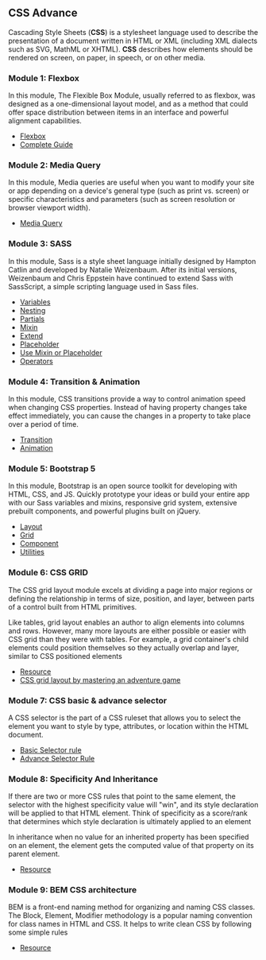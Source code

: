 ## CSS Advance
Cascading Style Sheets (**CSS**) is a stylesheet language used to describe the presentation of a document written in HTML or XML (including XML dialects such as SVG, MathML or XHTML). **CSS** describes how elements should be rendered on screen, on paper, in speech, or on other media.

### Module 1: Flexbox
In this module, The Flexible Box Module, usually referred to as flexbox, was designed as a one-dimensional layout model, and as a method that could offer space distribution between items in an interface and powerful alignment capabilities.
- [Flexbox](https://www.w3schools.com/css/css3_flexbox.asp)
- [Complete Guide](https://css-tricks.com/snippets/css/a-guide-to-flexbox/)

### Module 2: Media Query
In this module, Media queries are useful when you want to modify your site or app depending on a device's general type (such as print vs. screen) or specific characteristics and parameters (such as screen resolution or browser viewport width).
- [Media Query](https://www.w3schools.com/css/css3_mediaqueries_ex.asp)

### Module 3: SASS
In this module, Sass is a style sheet language initially designed by Hampton Catlin and developed by Natalie Weizenbaum. After its initial versions, Weizenbaum and Chris Eppstein have continued to extend Sass with SassScript, a simple scripting language used in Sass files.
- [Variables](https://sass-lang.com/documentation/variables)
- [Nesting](https://sass-lang.com/documentation/style-rules/declarations#nesting)
- [Partials](https://sass-lang.com/documentation/at-rules/import)
- [Mixin](https://sass-lang.com/documentation/at-rules/mixin)
- [Extend](https://sass-lang.com/documentation/at-rules/extend)
- [Placeholder](https://sass-lang.com/documentation/style-rules/placeholder-selectors/)
- [Use Mixin or Placeholder](https://www.sitepoint.com/sass-mixin-placeholder/)
- [Operators](https://sass-lang.com/documentation/operators)

### Module 4: Transition & Animation
In this module, CSS transitions provide a way to control animation speed when changing CSS properties. Instead of having property changes take effect immediately, you can cause the changes in a property to take place over a period of time.
- [Transition](https://www.w3schools.com/css/css3_transitions.asp)
- [Animation](https://www.w3schools.com/css/css3_animations.asp)

### Module 5: Bootstrap 5
In this module, Bootstrap is an open source toolkit for developing with HTML, CSS, and JS. Quickly prototype your ideas or build your entire app with our Sass variables and mixins, responsive grid system, extensive prebuilt components, and powerful plugins built on jQuery.
- [Layout](https://getbootstrap.com/docs/4.0/layout/overview/)
- [Grid](https://getbootstrap.com/docs/4.0/layout/grid/)
- [Component](https://getbootstrap.com/docs/4.0/components/alerts/)
- [Utilities](https://getbootstrap.com/docs/4.0/utilities/borders/)

### Module 6: CSS GRID
The CSS grid layout module excels at dividing a page into major regions or defining the relationship in terms of size, position, and layer, between parts of a control built from HTML primitives.

Like tables, grid layout enables an author to align elements into columns and rows. However, many more layouts are either possible or easier with CSS grid than they were with tables. For example, a grid container's child elements could position themselves so they actually overlap and layer, similar to CSS positioned elements
- [Resource](https://css-tricks.com/snippets/css/complete-guide-grid/)
- [CSS grid layout by mastering an adventure game](https://www.gridcritters.com/)

### Module 7: CSS basic & advance selector
A CSS selector is the part of a CSS ruleset that allows you to select the element you want to style by type, attributes, or location within the HTML document.

- [Basic Selector rule](https://www.sitepoint.com/css-selectors/)
- [Advance Selector Rule](https://www.smashingmagazine.com/2009/08/taming-advanced-css-selectors/)

### Module 8: Specificity And Inheritance
If there are two or more CSS rules that point to the same element, the selector with the highest specificity value will "win", and its style declaration will be applied to that HTML element.
Think of specificity as a score/rank that determines which style declaration is ultimately applied to an element

In inheritance when no value for an inherited property has been specified on an element, the element gets the computed value of that property on its parent element.

- [Resource](https://www.smashingmagazine.com/2010/04/css-specificity-and-inheritance/)

### Module 9: BEM CSS architecture
BEM is a front-end naming method for organizing and naming CSS classes. The Block, Element, Modifier methodology is a popular naming convention for class names in HTML and CSS. It helps to write clean CSS by following some simple rules
- [Resource](https://css-tricks.com/bem-101/)